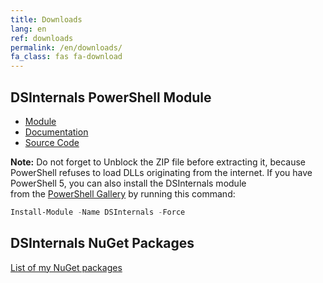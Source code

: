 ```yaml
---
title: Downloads
lang: en
ref: downloads
permalink: /en/downloads/
fa_class: fas fa-download
---
```


## DSInternals PowerShell Module

- [Module](https://github.com/MichaelGrafnetter/DSInternals/releases/latest)
- [Documentation](https://github.com/MichaelGrafnetter/DSInternals/blob/master/Documentation/PowerShell/Readme.md)
- [Source Code](https://github.com/MichaelGrafnetter/DSInternals)

**Note:** Do&nbsp;not forget to&nbsp;Unblock the&nbsp;ZIP file before&nbsp;extracting it, because PowerShell refuses to&nbsp;load DLLs originating from&nbsp;the&nbsp;internet.
If&nbsp;you have PowerShell 5, you can also install the&nbsp;DSInternals module from&nbsp;the&nbsp;[PowerShell Gallery](https://www.powershellgallery.com/packages/DSInternals/) by&nbsp;running this command:

```powershell
Install-Module -Name DSInternals -Force
```

## DSInternals NuGet Packages

[List of&nbsp;my NuGet packages](https://www.nuget.org/profiles/DSInternals)